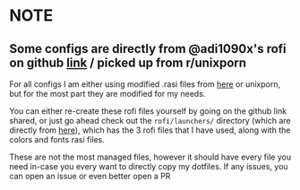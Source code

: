# NOTE
## Some configs are directly from @adi1090x's rofi on github [link](https://github.com/adi1090x/rofi) / picked up from r/unixporn

For all configs I am either using modified .rasi files from [here](https://github.com/adi1090x/rofi) or unixporn, but for the most part they are modified for my needs.

You can either re-create these rofi files yourself by going on the github link shared, or just go ahead check out the `rofi/launchers/` directory (which are directly from [here](https://github.com/adi1090x/rofi)), which has the 3 rofi files that I have used, along with the colors and fonts rasi files.

These are not the most managed files, however it should have every file you need in-case you every want to directly copy my dotfiles. If any issues, you can open an issue or even better open a PR

